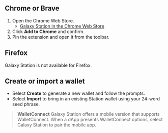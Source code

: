 ## Chrome or Brave

1. Open the Chrome Web Store.
   - [Galaxy Station in the Chrome Web Store](https://chromewebstore.google.com/detail/galaxy-station-wallet/akckefnapafjbpphkefbpkpcamkoaoai)
2. Click **Add to Chrome** and confirm.
3. Pin the extension and open it from the toolbar.

## Firefox

Galaxy Station is not available for Firefox.

## Create or import a wallet

- Select **Create** to generate a new wallet and follow the prompts.
- Select **Import** to bring in an existing Station wallet using your 24-word seed phrase.

> **WalletConnect**
> Galaxy Station offers a mobile version that supports WalletConnect. When a dApp presents WalletConnect options, select Galaxy Station to pair the mobile app.

